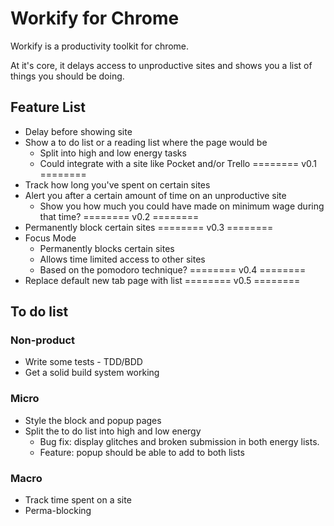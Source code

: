 # Workify for Chrome

Workify is a productivity toolkit for chrome.

At it's core, it delays access to unproductive sites and shows you a list of things you should be doing.

## Feature List

* Delay before showing site
* Show a to do list or a reading list where the page would be
    * Split into high and low energy tasks
    * Could integrate with a site like Pocket and/or Trello
======== v0.1 ========
* Track how long you've spent on certain sites
* Alert you after a certain amount of time on an unproductive site
    * Show you how much you could have made on minimum wage during that time?
======== v0.2 ========
* Permanently block certain sites
======== v0.3 ========
* Focus Mode
    * Permanently blocks certain sites
    * Allows time limited access to other sites
    * Based on the pomodoro technique?
======== v0.4 ========
* Replace default new tab page with list
======== v0.5 ========

## To do list

### Non-product
* Write some tests - TDD/BDD
* Get a solid build system working

### Micro
* Style the block and popup pages
* Split the to do list into high and low energy
    * Bug fix: display glitches and broken submission
        in both energy lists.
    * Feature: popup should be able to add to both lists

### Macro
* Track time spent on a site
* Perma-blocking
